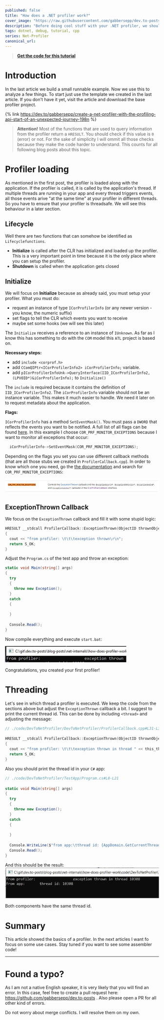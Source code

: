 ```yaml
---
published: false
title: "How does a .NET profiler work?"
cover_image: "https://raw.githubusercontent.com/gabbersepp/dev.to-posts/master/blog-posts/net-internals/how-does-profiler-work/assets/header.jpg"
description: "Before doing cool stuff with your .NET profiler, we should understand a few principles"
tags: dotnet, debug, tutorial, cpp
series: Net-Profiler
canonical_url:
---
```


>**[Get the code for this tutorial](https://github.com/gabbersepp/dev.to-posts/tree/master/blog-posts/net-internals/how-does-profiler-work/code/DevToNetProfiler)**

# Introduction
In the last article we build a small runnable example. Now we use this to analyze a few things. To start just use the template we created in the last article. If you don't have it yet, visit the article and download the base profiler project.

{% link https://dev.to/gabbersepp/create-a-net-profiler-with-the-profiling-api-start-of-an-unexpected-journey-198n %}

>**Attention!** Most of the functions that are used to query information from the profiler return a `HRESULT`. You should check if this value is `0` (error) or not. For the sake of simplicity I will ommit all those checks because they make the code harder to understand. This counts for all following blog posts about this topic.

# Profiler loading
As mentioned in the first post, the profiler is loaded along with the application. If the profiler is called, it is called by the application's thread. If multiple threads are running in your app and every thread triggers events, all those events arive "at the same time" at your profiler in different threads. So you have to ensure that your profiler is threadsafe.
We will see this behaviour in a later section.

## Lifecycle
Well there are two functions that can somehow be identified as `Lifecyclefunctions`. 
+ **Initialize** is called after the CLR has initialized and loaded up the profiler. This is a very important point in time because it is the only place where you can setup the profiler.
+ **Shutdown** is called when the application gets closed

## Initialize
We will focus on **Initialize** because as already said, you must setup your profiler. 
What you must do:
+ request an instance of type `ICorProfilerInfo` (or any newer version - you know, the numeric suffix)
+ set flags to tell the CLR which events you want to receive
+ maybe set some hooks (we will see this later)

The `Initialize` receives a reference to an instance of `IUnknown`. As far as I know this has something to do with the `COM` model this `ATL` project is based on. 

**Necessary steps:**

+ add `include <corprof.h>` 
+ add `CComQIPtr<ICorProfilerInfo2> iCorProfilerInfo;` variable. 
+ add `pICorProfilerInfoUnk->QueryInterface(IID_ICorProfilerInfo2, (LPVOID*)&iCorProfilerInfo);` to `Initialize()`

The `include` is required because it contains the definition of `IID_ICorProfilerInfo2`. The `iCorProfilerInfo` variable should not be an instance variable. This makes it much easier to handle. We need it later on to request metadata about the application.

**Flags:**

`ICorProfilerInfo` has a method `SetEventMask()`. You must pass a `DWORD` that reflects the events you want to be notified. A full list of all flags can be found [here](https://docs.microsoft.com/de-de/dotnet/framework/unmanaged-api/profiling/cor-prf-monitor-enumeration). In this example I choose `COR_PRF_MONITOR_EXCEPTIONS` because I want to monitor all exceptions that occur:

```cpp
  iCorProfilerInfo->SetEventMask(COR_PRF_MONITOR_EXCEPTIONS);
```

Depending on the flags you set you can use different callback methods (that are all those stubs we created in `ProfilerCallback.cpp`). In order to know which one you need, go the [the documentation](https://docs.microsoft.com/de-de/dotnet/framework/unmanaged-api/profiling/cor-prf-monitor-enumeration) and search for `COR_PRF_MONITOR_EXCEPTIONS`:

![](./assets/COR_PRF_MONITOR_EXCEPTIONS.jpg)

## ExceptionThrown Callback

We focus on the `ExceptionThrown` callback and fill it with some stupid logic:

```cpp
HRESULT __stdcall ProfilerCallback::ExceptionThrown(ObjectID thrownObjectID)
{
  cout << "from profiler: \t\t\texception thrown\r\n";
  return S_OK;
}
```

Adjust the `Program.cs` of the test app and throw an exception:

```cs
static void Main(string[] args)
{
  try
  {
    throw new Exception();
  }
  catch
  {

  }

  Console.Read();
}
```

Now compile everything and execute `start.bat`:

![](./assets/first-exception.jpg)

Congratulations, you created your first profiler!

# Threading
Let's see in which thread a profiler is executed. We keep the code from the sections above but adjust the `ExceptionThrown` callback a bit. I suggest to print the current thread id. This can be done by including `<thread>` and adjusting the message:

```cpp
// ./code/DevToNetProfiler/DevToNetProfiler/ProfilerCallback.cpp#L31-L35

HRESULT __stdcall ProfilerCallback::ExceptionThrown(ObjectID thrownObjectID)
{
  cout << "from profiler: \t\t\texception thrown in thread " << this_thread::get_id() << "\r\n";
  return S_OK;
}
```

Also you should print the thread id in your `C#` app:

```cs
// ./code/DevToNetProfiler/TestApp/Program.cs#L8-L21

static void Main(string[] args)
{
  try
  {
    throw new Exception();
  }
  catch
  {

  }

  Console.WriteLine($"from app:\tthread id: {AppDomain.GetCurrentThreadId()}");
  Console.Read();
}
```

And this should be the result:
![](./assets/thread-id.jpg)

Both components have the same thread id.

# Summary
This article showed the basics of a profiler. In the next articles I want fo focus on some use cases. Stay tuned if you want to see some assembler code! 

----

# Found a typo?
As I am not a native English speaker, it is very likely that you will find an error. In this case, feel free to create a pull request here: https://github.com/gabbersepp/dev.to-posts . Also please open a PR for all other kind of errors.

Do not worry about merge conflicts. I will resolve them on my own. 

